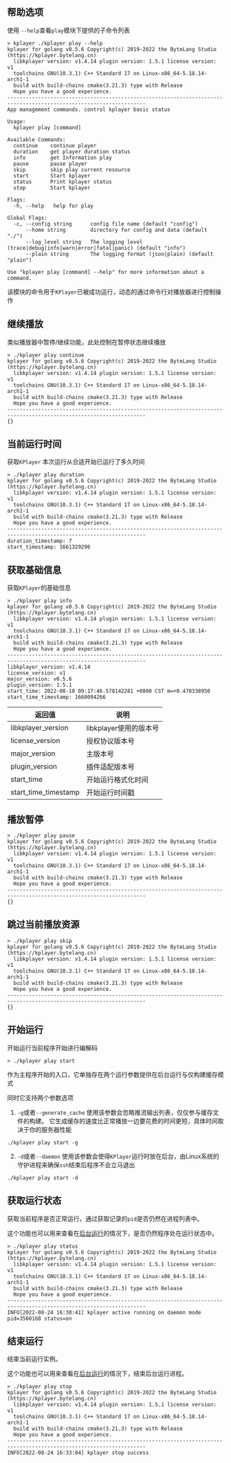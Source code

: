 ## 帮助选项

使用 `--help`查看`play`模块下提供的子命令列表

```shell {14-21}
> kplayer ./kplayer play --help
kplayer for golang v0.5.6 Copyright(c) 2019-2022 the ByteLang Studio (https://kplayer.bytelang.cn)
  libkplayer version: v1.4.14 plugin version: 1.5.1 license version: v1
  toolchains GNU(10.3.1) C++ Standard 17 on Linux-x86_64-5.18.14-arch1-1
  build with build-chains cmake(3.21.3) type with Release
  Hope you have a good experience.
-------------------------------------------------------------------------------------------------------------------
App management commands. control kplayer basic status

Usage:
  kplayer play [command]

Available Commands:
  continue    continue player
  duration    get player duration status
  info        get Information play
  pause       pause player
  skip        skip play current resource
  start       Start kplayer
  status      Print kplayer status
  stop        Start kplayer

Flags:
  -h, --help   help for play

Global Flags:
  -c, --config string      config file name (default "config")
      --home string        directory for config and data (default "./")
      --log_level string   The logging level (trace|debug|info|warn|error|fatal|panic) (default "info")
      --plain string       The logging format (json|plain) (default "plain")

Use "kplayer play [command] --help" for more information about a command.
```



该模块的命令用于`KPlayer`已被成功运行，动态的通过命令行对播放器进行控制操作



## 继续播放

类似播放器中暂停/继续功能，此处控制在暂停状态继续播放

```shell
> ./kplayer play continue
kplayer for golang v0.5.6 Copyright(c) 2019-2022 the ByteLang Studio (https://kplayer.bytelang.cn)
  libkplayer version: v1.4.14 plugin version: 1.5.1 license version: v1
  toolchains GNU(10.3.1) C++ Standard 17 on Linux-x86_64-5.18.14-arch1-1
  build with build-chains cmake(3.21.3) type with Release
  Hope you have a good experience.
-------------------------------------------------------------------------------------------------------------------
{}
```



## 当前运行时间

获取`KPlayer` 本次运行从合适开始已运行了多久时间

```shell
> ./kplayer play duration
kplayer for golang v0.5.6 Copyright(c) 2019-2022 the ByteLang Studio (https://kplayer.bytelang.cn)
  libkplayer version: v1.4.14 plugin version: 1.5.1 license version: v1
  toolchains GNU(10.3.1) C++ Standard 17 on Linux-x86_64-5.18.14-arch1-1
  build with build-chains cmake(3.21.3) type with Release
  Hope you have a good experience.
-------------------------------------------------------------------------------------------------------------------
duration_timestamp: 7
start_timestamp: 1661329296
```



## 获取基础信息

获取`KPlayer`的基础信息

```shell
> ./kplayer play info
kplayer for golang v0.5.6 Copyright(c) 2019-2022 the ByteLang Studio (https://kplayer.bytelang.cn)
  libkplayer version: v1.4.14 plugin version: 1.5.1 license version: v1
  toolchains GNU(10.3.1) C++ Standard 17 on Linux-x86_64-5.18.14-arch1-1
  build with build-chains cmake(3.21.3) type with Release
  Hope you have a good experience.
-------------------------------------------------------------------------------------------------------------------
libkplayer_version: v1.4.14
license_version: v1
major_version: v0.5.6
plugin_version: 1.5.1
start_time: 2022-08-10 09:17:46.578142281 +0800 CST m=+0.470338950
start_time_timestamp: 1660094266
```



| 返回值               | 说明                   |
| -------------------- | ---------------------- |
| libkplayer_version   | libkplayer使用的版本号 |
| license_version      | 授权协议版本号         |
| major_version        | 主版本号               |
| plugin_version       | 插件适配版本号         |
| start_time           | 开始运行格式化时间     |
| start_time_timestamp | 开始运行时间戳         |



## 播放暂停

```shell
> ./kplayer play pause
kplayer for golang v0.5.6 Copyright(c) 2019-2022 the ByteLang Studio (https://kplayer.bytelang.cn)
  libkplayer version: v1.4.14 plugin version: 1.5.1 license version: v1
  toolchains GNU(10.3.1) C++ Standard 17 on Linux-x86_64-5.18.14-arch1-1
  build with build-chains cmake(3.21.3) type with Release
  Hope you have a good experience.
-------------------------------------------------------------------------------------------------------------------
{}
```



## 跳过当前播放资源

```shell
> ./kplayer play skip
kplayer for golang v0.5.6 Copyright(c) 2019-2022 the ByteLang Studio (https://kplayer.bytelang.cn)
  libkplayer version: v1.4.14 plugin version: 1.5.1 license version: v1
  toolchains GNU(10.3.1) C++ Standard 17 on Linux-x86_64-5.18.14-arch1-1
  build with build-chains cmake(3.21.3) type with Release
  Hope you have a good experience.
-------------------------------------------------------------------------------------------------------------------
{}
```



## 开始运行

开始运行当前程序开始进行编解码

```shell
> ./kplayer play start
```



作为主程序开始的入口，它单独存在两个运行参数提供在后台运行与仅构建缓存模式

同时它支持两个参数选项
1. `-g`或者`--generate_cache` 使用该参数会忽略推流输出列表，仅仅参与缓存文件的构建。
它生成缓存的速度比正常播放一边要花费的时间更短，具体时间取决于你的服务器性能
```shell
./kplayer play start -g
```

2. `-d`或者`--daemon` 使用该参数会使得`KPlayer`运行时放在后台，由Linux系统的守护进程来确保`ssh`结束后程序不会立马退出
```shell
./kplayer play start -d 
```



## 获取运行状态

获取当前程序是否正常运行，通过获取记录的`pid`是否仍然在进程列表中。

这个功能也可以用来查看在[后台运行](#)的情况下，是否仍然程序处在运行状态中。

```shell
> ./kplayer play status
kplayer for golang v0.5.6 Copyright(c) 2019-2022 the ByteLang Studio (https://kplayer.bytelang.cn)
  libkplayer version: v1.4.14 plugin version: 1.5.1 license version: v1
  toolchains GNU(10.3.1) C++ Standard 17 on Linux-x86_64-5.18.14-arch1-1
  build with build-chains cmake(3.21.3) type with Release
  Hope you have a good experience.
-------------------------------------------------------------------------------------------------------------------
INFO[2022-08-24 16:30:41] kplayer active running on daemon mode         pid=3560168 status=on
```



## 结束运行

结束当前运行实例。

这个功能也可以用来查看在[后台运行](#)的情况下，结束后台运行进程。

```shell
> ./kplayer play stop
kplayer for golang v0.5.6 Copyright(c) 2019-2022 the ByteLang Studio (https://kplayer.bytelang.cn)
  libkplayer version: v1.4.14 plugin version: 1.5.1 license version: v1
  toolchains GNU(10.3.1) C++ Standard 17 on Linux-x86_64-5.18.14-arch1-1
  build with build-chains cmake(3.21.3) type with Release
  Hope you have a good experience.
-------------------------------------------------------------------------------------------------------------------
INFO[2022-08-24 16:33:04] kplayer stop success
```

